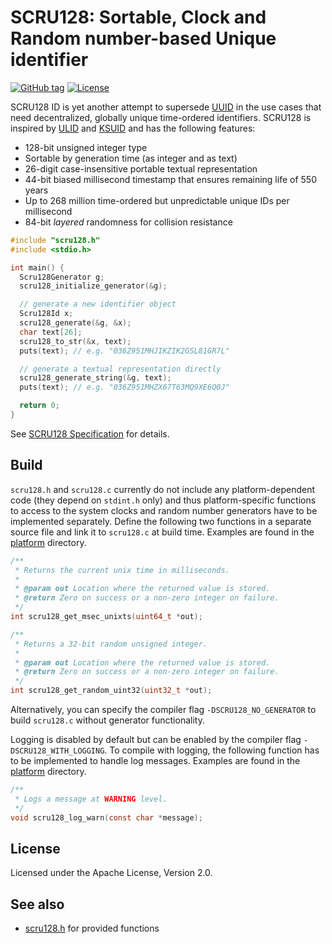 # SCRU128: Sortable, Clock and Random number-based Unique identifier

[![GitHub tag](https://img.shields.io/github/v/tag/scru128/c)](https://github.com/scru128/c)
[![License](https://img.shields.io/github/license/scru128/c)](https://github.com/scru128/c/blob/main/LICENSE)

SCRU128 ID is yet another attempt to supersede [UUID] in the use cases that need
decentralized, globally unique time-ordered identifiers. SCRU128 is inspired by
[ULID] and [KSUID] and has the following features:

- 128-bit unsigned integer type
- Sortable by generation time (as integer and as text)
- 26-digit case-insensitive portable textual representation
- 44-bit biased millisecond timestamp that ensures remaining life of 550 years
- Up to 268 million time-ordered but unpredictable unique IDs per millisecond
- 84-bit _layered_ randomness for collision resistance

```c
#include "scru128.h"
#include <stdio.h>

int main() {
  Scru128Generator g;
  scru128_initialize_generator(&g);

  // generate a new identifier object
  Scru128Id x;
  scru128_generate(&g, &x);
  char text[26];
  scru128_to_str(&x, text);
  puts(text); // e.g. "036Z951MHJIKZIK2GSL81GR7L"

  // generate a textual representation directly
  scru128_generate_string(&g, text);
  puts(text); // e.g. "036Z951MHZX67T63MQ9XE6Q0J"

  return 0;
}
```

See [SCRU128 Specification] for details.

[uuid]: https://en.wikipedia.org/wiki/Universally_unique_identifier
[ulid]: https://github.com/ulid/spec
[ksuid]: https://github.com/segmentio/ksuid
[scru128 specification]: https://github.com/scru128/spec

## Build

`scru128.h` and `scru128.c` currently do not include any platform-dependent code
(they depend on `stdint.h` only) and thus platform-specific functions to access
to the system clocks and random number generators have to be implemented
separately. Define the following two functions in a separate source file and
link it to `scru128.c` at build time. Examples are found in the [platform]
directory.

```c
/**
 * Returns the current unix time in milliseconds.
 *
 * @param out Location where the returned value is stored.
 * @return Zero on success or a non-zero integer on failure.
 */
int scru128_get_msec_unixts(uint64_t *out);

/**
 * Returns a 32-bit random unsigned integer.
 *
 * @param out Location where the returned value is stored.
 * @return Zero on success or a non-zero integer on failure.
 */
int scru128_get_random_uint32(uint32_t *out);
```

Alternatively, you can specify the compiler flag `-DSCRU128_NO_GENERATOR` to
build `scru128.c` without generator functionality.

Logging is disabled by default but can be enabled by the compiler flag
`-DSCRU128_WITH_LOGGING`. To compile with logging, the following function has to
be implemented to handle log messages. Examples are found in the [platform]
directory.

```c
/**
 * Logs a message at WARNING level.
 */
void scru128_log_warn(const char *message);
```

[platform]: https://github.com/scru128/c/tree/main/platform

## License

Licensed under the Apache License, Version 2.0.

## See also

- [scru128.h](https://github.com/scru128/c/blob/main/scru128.h) for provided
  functions
